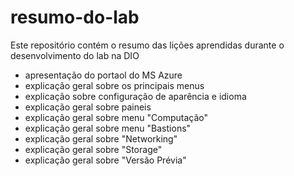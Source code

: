 # resumo-do-lab
Este repositório contém o resumo das lições aprendidas durante o desenvolvimento do lab na DIO
- apresentação do portaol do MS Azure
- explicação geral sobre os principais menus
- explicação sobre configuração de aparência e idioma
- explicação geral sobre paineis
- explicação geral sobre menu "Computação"
- explicação geral sobre menu "Bastions"
- explicação geral sobre "Networking"
- explicação geral sobre "Storage"
- explicação geral sobre "Versão Prévia"
